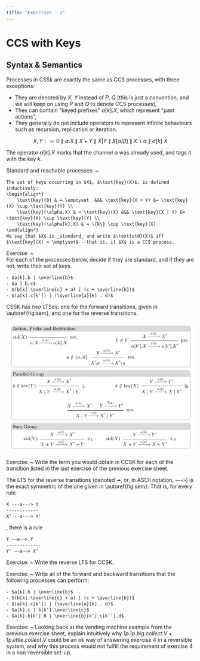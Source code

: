 ```yaml
---
title: "Exercises - 2"
---
```


# CCS with Keys

## Syntax & Semantics

Processes in CSSk are exactly the same as CCS processes, with three exceptions:

- They are denoted by $X$, $Y$ instead of $P$, $Q$ (this is just a convention, and we will keep on using $P$ and $Q$ to denote CCS processes),
- They can contain "keyed prefixes" $\alpha[k].X$, which represent "past actions",
- They generally do not include operators to represent infinite behaviours such as recursion, replication or iteration.

$$X, Y ::= 0 ~\|~ \alpha.X ~\|~ X + Y ~\|~ X | Y ~\|~ X[\alpha/\beta] ~\|~ X \backslash \alpha ~\|~ \alpha[k].X$$

The operator $\alpha[k].X$ marks that the channel $\alpha$ was already used, and tags it with the key $k$.

Standard and reachable processes:
~ 

	The set of keys occurring in $X$, $\text{key}(X)$, is defined inductively:
	\begin{align*}
		\text{key}(0) & = \emptyset  &&& \text{key}(X + Y) &= \text{key}(X) \cup \text{key}(Y) \\
		\text{key}(\alpha.X) & = \text{key}(X) &&& \text{key}(X | Y) &= \text{key}(X) \cup \text{key}(Y) \\
		\text{key}(\alpha[k].X) & = \{k\} \cup \text{key}(X) 
	\end{align*}
	We say that $X$ is _standard_ and write $\text{std}(X)$ iff $\text{key}(X) = \emptyset$---that is, if $X$ is a CCS process.

Exercise:
~  
    For each of the processes below, decide if they are standard, and if they are not, write their set of keys.
    
    - $a[k].b | \overline{b}$
    - $a | b.c$
    - $(b[k].\overline{c} + a) | (c + \overline{b})$
    - $(a[k].c[k']) | (\overline{a}[k] . d)$
	
CSSK has *two* LTSes: one for the forward transitions, given in \autoref{fig:sem}, and one for the reverse transitions.

![The semantics of CSSK \label{fig:sem}](img/semantics.png)

Exercise:
~  Write the term you would obtain in CCSK for each of the transition listed in the last exercise of the previous exercise sheet.

The LTS for the reverse transitions (denoted $\rightsquigarrow$, or, in ASCII notation, `~~~>`) is the exact symmetric of the one given in \autoref{fig:sem}. That is, for every rule

```
X ---a---> Y
------------
X' --a---> Y'
```

, there is  a rule

```
Y ~~a~~> Y
-------------
Y' ~~a~~> X'
```
Exercise:
~ 
    Write the reverse LTS for CCSK.


Exercise:
~ Write all of the forward and backward transitions that the following processes can perform:

    - $a[k].b | \overline{b}$
    - $(b[k].\overline{c} + a) | (c + \overline{b})$
    - $(a[k].c[k']) | (\overline{a}[k] . d)$
    - $a[k].c | b[k'].\overline{c}$
    - $a[k].b[k'].0 | \overline{b}[k'].c[k''].d$
    
Exercise:
~ Looking back at the vending machine example from the previous exercise sheet, explain intuitively why $1p.1p.big.collect.V + 1p.little.collect.V$ could be an ok way of answering exercise 4 in a reversible system, and why this process would not fulfill the requirement of exercise 4 in a non-reversible set-up.
